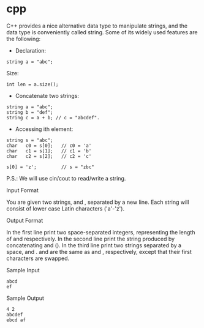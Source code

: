 # cpp
C++ provides a nice alternative data type to manipulate strings, and the data type is conveniently called string. Some of its widely used features are the following:

* Declaration:
```
string a = "abc";
```
Size:
```
int len = a.size();
```
* Concatenate two strings:
```
string a = "abc";
string b = "def";
string c = a + b; // c = "abcdef".
```
* Accessing ith element:
```
string s = "abc";
char   c0 = s[0];   // c0 = 'a'
char   c1 = s[1];   // c1 = 'b'
char   c2 = s[2];   // c2 = 'c'

s[0] = 'z';         // s = "zbc"
```
P.S.: We will use cin/cout to read/write a string.

Input Format

You are given two strings,  and , separated by a new line. Each string will consist of lower case Latin characters ('a'-'z').

Output Format

In the first line print two space-separated integers, representing the length of  and  respectively.
In the second line print the string produced by concatenating  and  ().
In the third line print two strings separated by a space,  and .  and  are the same as  and , respectively, except that their first characters are swapped.

Sample Input
```
abcd
ef
```
Sample Output
```
4 2
abcdef
ebcd af
```
